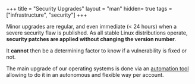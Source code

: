 +++
title = "Security Upgrades"
layout = "man"
hidden= true
tags = ["infrastructure", "security"]
+++

Minor upgrades are regular, and even immediate (< 24 hours) when a severe security flaw is published. As all stable Linux distributions operate, **security patches are applied without changing the version number**.

It **cannot** then be a determining factor to know if a vulnerability is fixed or not.

The main upgrade of our operating systems is done via an [automation tool](advanced/migrations) allowing to do it in an autonomous and flexible way per account.
